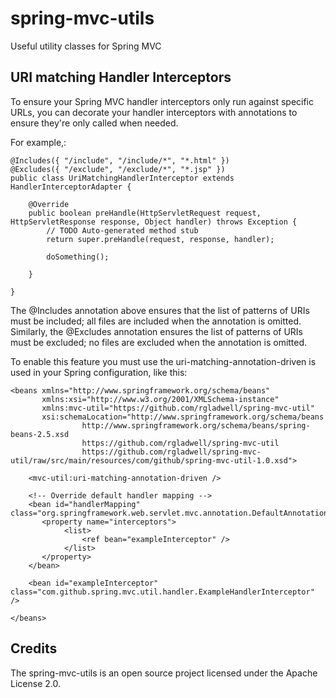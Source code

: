 spring-mvc-utils
================

Useful utility classes for Spring MVC

URI matching Handler Interceptors
---------------------------------

To ensure your Spring MVC handler interceptors only run against specific URLs, you can decorate your handler interceptors
with annotations to ensure they're only called when needed.

For example,:

    @Includes({ "/include", "/include/*", "*.html" })
    @Excludes({ "/exclude", "/exclude/*", "*.jsp" })
    public class UriMatchingHandlerInterceptor extends HandlerInterceptorAdapter {

        @Override
        public boolean preHandle(HttpServletRequest request, HttpServletResponse response, Object handler) throws Exception {
            // TODO Auto-generated method stub
            return super.preHandle(request, response, handler);
            
            doSomething();
            
        }

    } 

The @Includes annotation above ensures that the list of patterns of URIs must be included; all files are included when the annotation is omitted.
Similarly, the @Excludes annotation ensures the list of patterns of URIs must be excluded; no files are excluded when the annotation is omitted.

To enable this feature you must use the uri-matching-annotation-driven is used in your Spring configuration, like this:

	<beans xmlns="http://www.springframework.org/schema/beans"
	       xmlns:xsi="http://www.w3.org/2001/XMLSchema-instance"
	       xmlns:mvc-util="https://github.com/rgladwell/spring-mvc-util"
	       xsi:schemaLocation="http://www.springframework.org/schema/beans
	                http://www.springframework.org/schema/beans/spring-beans-2.5.xsd
	                https://github.com/rgladwell/spring-mvc-util
	                https://github.com/rgladwell/spring-mvc-util/raw/src/main/resources/com/github/spring-mvc-util-1.0.xsd">
	
		<mvc-util:uri-matching-annotation-driven />
	
	 	<!-- Override default handler mapping -->
	    <bean id="handlerMapping" class="org.springframework.web.servlet.mvc.annotation.DefaultAnnotationHandlerMapping">
		   <property name="interceptors">
		   		<list>
		   		    <ref bean="exampleInterceptor" />
		     	</list>
		   </property>
	    </bean>
	
	    <bean id="exampleInterceptor" class="com.github.spring.mvc.util.handler.ExampleHandlerInterceptor" />
	 
	</beans>

Credits
-------
The spring-mvc-utils is an open source project licensed under the Apache License 2.0.